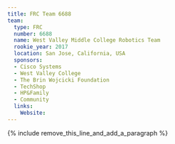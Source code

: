 ```yaml
---
title: FRC Team 6688
team:
  type: FRC
  number: 6688
  name: West Valley Middle College Robotics Team
  rookie_year: 2017
  location: San Jose, California, USA
  sponsors:
  - Cisco Systems
  - West Valley College
  - The Brin Wojcicki Foundation
  - TechShop
  - HP&Family
  - Community
  links:
    Website:
---
```


{% include remove_this_line_and_add_a_paragraph %}